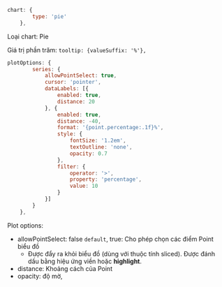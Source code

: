 ```js
chart: {
        type: 'pie'
    },
```

Loại chart: Pie

Giá trị phần trăm:
`tooltip: {valueSuffix: '%'},`

```js
plotOptions: {
        series: {
            allowPointSelect: true,
            cursor: 'pointer',
            dataLabels: [{
                enabled: true,
                distance: 20
            }, {
                enabled: true,
                distance: -40,
                format: '{point.percentage:.1f}%',
                style: {
                    fontSize: '1.2em',
                    textOutline: 'none',
                    opacity: 0.7
                },
                filter: {
                    operator: '>',
                    property: 'percentage',
                    value: 10
                }
            }]
        }
    },
```

Plot options:
- allowPointSelect: false `default`, true: Cho phép chọn các điểm Point biểu đồ
	- Được đẩy ra khỏi biểu đồ (dùng với thuộc tính sliced). Được đánh dấu bằng hiệu ứng viền hoặc **highlight**.
- distance: Khoảng cách của Point
- opacity: độ mờ, 
